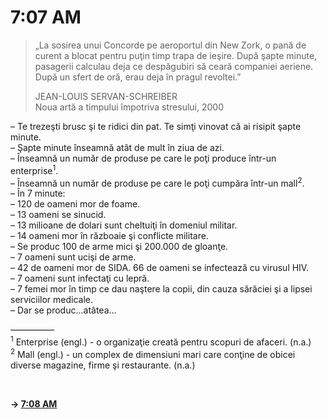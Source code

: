 # 7:07 AM

> „La sosirea unui Concorde pe aeroportul din New Zork, o pană de curent a blocat pentru puţin timp trapa de ieşire. După şapte minute, pasagerii calculau deja ce despăgubiri să ceară companiei aeriene. După un sfert de oră, erau deja în pragul revoltei.”  
>  
> JEAN-LOUIS SERVAN-SCHREIBER  
> Noua artă a timpului împotriva stresului, 2000  

– Te trezeşti brusc şi te ridici din pat. Te simţi vinovat că ai risipit şapte minute.  
– Şapte minute înseamnă atât de mult în ziua de azi.  
– Înseamnă un număr de produse pe care le poţi produce într-un enterprise<sup>1</sup>.  
– Înseamnă un număr de produse pe care le poţi cumpăra într-un mall<sup>2</sup>.  
– În 7 minute:  
– 120 de oameni mor de foame.  
– 13 oameni se sinucid.  
– 13 milioane de dolari sunt cheltuiţi în domeniul militar.  
– 14 oameni mor în războaie şi conflicte militare.  
– Se produc 100 de arme mici şi 200.000 de gloanţe.  
– 7 oameni sunt ucişi de arme.  
– 42 de oameni mor de SIDA. 66 de oameni se infectează cu virusul HIV.  
– 7 oameni sunt infectaţi cu lepră.  
– 7 femei mor în timp ce dau naştere la copii, din cauza sărăciei şi a lipsei serviciilor medicale.  
– Dar se produc...atâtea...  

—————  
<sup>1</sup> Enterprise (engl.) - o organizaţie creată pentru scopuri de afaceri. (n.a.)  
<sup>2</sup> Mall (engl.) - un complex de dimensiuni mari care conţine de obicei diverse magazine, firme şi restaurante. (n.a.)  

<br>  

**→ [7:08 AM](7-08.md)**
